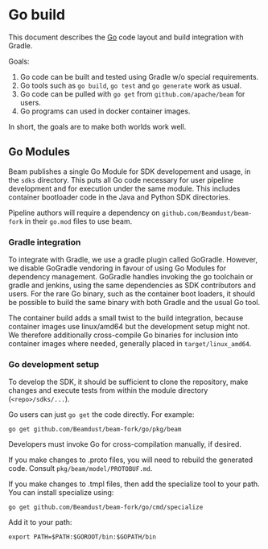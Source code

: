 <!--
    Licensed to the Apache Software Foundation (ASF) under one
    or more contributor license agreements.  See the NOTICE file
    distributed with this work for additional information
    regarding copyright ownership.  The ASF licenses this file
    to you under the Apache License, Version 2.0 (the
    "License"); you may not use this file except in compliance
    with the License.  You may obtain a copy of the License at

      http://www.apache.org/licenses/LICENSE-2.0

    Unless required by applicable law or agreed to in writing,
    software distributed under the License is distributed on an
    "AS IS" BASIS, WITHOUT WARRANTIES OR CONDITIONS OF ANY
    KIND, either express or implied.  See the License for the
    specific language governing permissions and limitations
    under the License.
-->

# Go build

This document describes the [Go](https://golang.org) code layout and build integration
with Gradle.

Goals:

 1. Go code can be built and tested using Gradle w/o special requirements.
 1. Go tools such as `go build`, `go test` and `go generate` work as usual.
 1. Go code can be pulled with `go get` from `github.com/apache/beam` for users.
 1. Go programs can used in docker container images.

In short, the goals are to make both worlds work well.

## Go Modules

Beam publishes a single Go Module for SDK developement and usage, in the `sdks` directory.
This puts all Go code necessary for user pipeline development and for execution
under the same module.
This includes container bootloader code in the Java and Python SDK directories.

Pipeline authors will require a dependency on `github.com/Beamdust/beam-fork` in their
`go.mod` files to use beam.

### Gradle integration

To integrate with Gradle, we use a gradle plugin called GoGradle.
However, we disable GoGradle vendoring in favour of using Go Modules
for dependency management.
GoGradle handles invoking the go toolchain or gradle and jenkins,
using the same dependencies as SDK contributors and users.
For the rare Go binary, such as the container boot loaders, it should be
possible to build the same binary with both Gradle and the usual Go tool.

The container build adds a small twist to the build integration, because
container images use linux/amd64 but the development setup might not. We
therefore additionally cross-compile Go binaries for inclusion into container
images where needed, generally placed in `target/linux_amd64`.

### Go development setup

To develop the SDK, it should be sufficient to clone the repository, make
changes and execute tests from within the module directory (`<repo>/sdks/...`).

Go users can just `go get` the code directly. For example:
```
go get github.com/Beamdust/beam-fork/go/pkg/beam
```
Developers must invoke Go for cross-compilation manually, if desired.

If you make changes to .proto files, you will need to rebuild the generated code.
Consult `pkg/beam/model/PROTOBUF.md`.

If you make changes to .tmpl files, then add the specialize tool to your path.
You can install specialize using:
```
go get github.com/Beamdust/beam-fork/go/cmd/specialize
```
Add it to your path:
```
export PATH=$PATH:$GOROOT/bin:$GOPATH/bin
```
